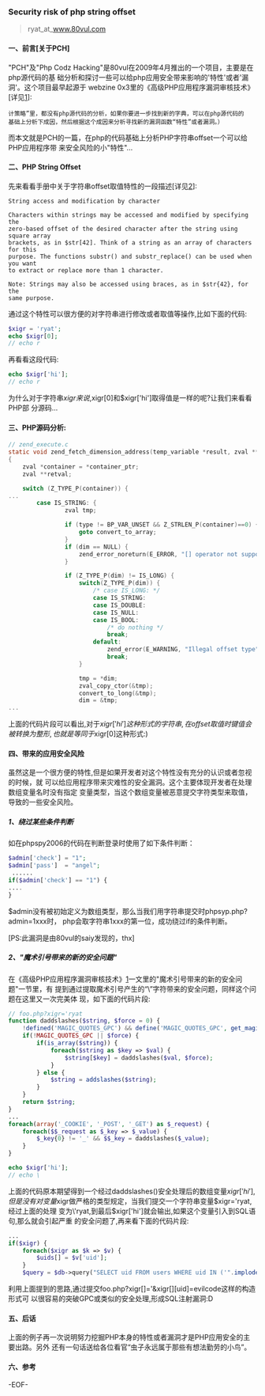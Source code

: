 ### Security risk of php string offset
> ryat_at_www.80vul.com

#### 一、前言[关于PCH]

"PCH"及"Php Codz Hacking"是80vul在2009年4月推出的一个项目，主要是在php源代码的基
础分析和探讨一些可以给php应用安全带来影响的'特性'或者'漏洞'。这个项目最早起源于
webzine 0x3里的《高级PHP应用程序漏洞审核技术》[详见[1]]:

```分析php源代码，发现新的漏洞函数“特性”或者漏洞。（在上一节里介绍的那些“漏洞审
计策略”里，都没有php源代码的分析，如果你要进一步找到新的字典，可以在php源代码的
基础上分析下成因，然后根据这个成因来分析寻找新的漏洞函数“特性”或者漏洞。）
```

而本文就是PCH的一篇，在php的代码基础上分析PHP字符串offset一个可以给PHP应用程序带
来安全风险的小"特性"...

#### 二、PHP String Offset

先来看看手册中关于字符串offset取值特性的一段描述[详见[2]]:

```
String access and modification by character

Characters within strings may be accessed and modified by specifying the 
zero-based offset of the desired character after the string using square array 
brackets, as in $str[42]. Think of a string as an array of characters for this 
purpose. The functions substr() and substr_replace() can be used when you want 
to extract or replace more than 1 character.

Note: Strings may also be accessed using braces, as in $str{42}, for the 
same purpose. 
```

通过这个特性可以很方便的对字符串进行修改或者取值等操作,比如下面的代码:
``` php
$xigr = 'ryat';
echo $xigr[0];
// echo r
``` 
再看看这段代码:
``` php
echo $xigr['hi'];
// echo r
```

为什么对于字符串$xigr来说,$xigr[0]和$xigr['hi']取得值是一样的呢?让我们来看看PHP部
分源码...

#### 三、PHP源码分析:

``` c
// zend_execute.c
static void zend_fetch_dimension_address(temp_variable *result, zval **container_ptr, zval *dim, int dim_is_tmp_var, int type TSRMLS_DC)
{
	zval *container = *container_ptr;
	zval **retval;

	switch (Z_TYPE_P(container)) {
...
		case IS_STRING: {
				zval tmp;

				if (type != BP_VAR_UNSET && Z_STRLEN_P(container)==0) {
					goto convert_to_array;
				}
				if (dim == NULL) {
					zend_error_noreturn(E_ERROR, "[] operator not supported for strings");
				}

				if (Z_TYPE_P(dim) != IS_LONG) {
					switch(Z_TYPE_P(dim)) {
						/* case IS_LONG: */
						case IS_STRING:
						case IS_DOUBLE:
						case IS_NULL:
						case IS_BOOL:
							/* do nothing */
							break;
						default:
							zend_error(E_WARNING, "Illegal offset type");
							break;
					}

					tmp = *dim;
					zval_copy_ctor(&tmp);
					convert_to_long(&tmp);
					dim = &tmp;
...
```

上面的代码片段可以看出,对于$xigr['hi']这种形式的字符串,在offset取值时键值会被转换
为整形,也就是等同于$xigr[0]这种形式:)

#### 四、带来的应用安全风险

虽然这是一个很方便的特性,但是如果开发者对这个特性没有充分的认识或者忽视的时候，就
可以给应用程序带来灾难性的安全漏洞。这个主要体现开发者在处理数组变量名时没有指定
变量类型，当这个数组变量被恶意提交字符类型来取值，导致的一些安全风险。

##### 1、绕过某些条件判断

如在phpspy2006的代码在判断登录时使用了如下条件判断：
``` php
$admin['check'] = "1";
$admin['pass']  = "angel";
 ......
if($admin['check'] == "1") {
....
}
```

$admin没有被初始定义为数组类型，那么当我们用字符串提交时phpsyp.php?admin=1xxx时，
php会取字符串1xxx的第一位，成功绕过if的条件判断。

[PS:此漏洞是由80vul的saiy发现的，thx]

##### 2、"魔术引号带来的新的安全问题"

在《高级PHP应用程序漏洞审核技术》[1]一文里的"魔术引号带来的新的安全问题"一节里，有
提到通过提取魔术引号产生的“\”字符带来的安全问题，同样这个问题在这里又一次完美体
现，如下面的代码片段:

``` php
// foo.php?xigr='ryat
function daddslashes($string, $force = 0) {
	!defined('MAGIC_QUOTES_GPC') && define('MAGIC_QUOTES_GPC', get_magic_quotes_gpc());
	if(!MAGIC_QUOTES_GPC || $force) {
		if(is_array($string)) {
			foreach($string as $key => $val) {
				$string[$key] = daddslashes($val, $force);
			}
		} else {
			$string = addslashes($string);
		}
	}
	return $string;
}
...
foreach(array('_COOKIE', '_POST', '_GET') as $_request) {
	foreach($$_request as $_key => $_value) {
		$_key{0} != '_' && $$_key = daddslashes($_value);
	}
}

echo $xigr['hi'];
// echo \
```

上面的代码原本期望得到一个经过daddslashes()安全处理后的数组变量$xigr['hi'],但是没
有对变量$xigr做严格的类型规定，当我们提交一个字符串变量$xigr='ryat,经过上面的处理
变为\'ryat,到最后$xigr['hi']就会输出\,如果这个变量引入到SQL语句,那么就会引起严重
的安全问题了,再来看下面的代码片段:

``` php
...
if($xigr) {
	foreach($xigr as $k => $v) {
		$uids[] = $v['uid'];
	}
	$query = $db->query("SELECT uid FROM users WHERE uid IN ('".implode("','", $uids)."')");
```
利用上面提到的思路,通过提交foo.php?xigr[]='&xigr[][uid]=evilcode这样的构造形式可
以很容易的突破GPC或类似的安全处理,形成SQL注射漏洞:D


#### 五、后话

上面的例子再一次说明努力挖掘PHP本身的特性或者漏洞才是PHP应用安全的主要出路。另外
还有一句话送给各位看官“虫子永远属于那些有想法勤劳的小鸟”。

#### 六、参考
[1]:http://code.google.com/p/pasc2at/wiki/SimplifiedChinese
[2]:http://php.net/manual/en/language.types.string.php

-EOF-
